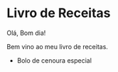 # Livro de Receitas



Olá, Bom dia!



Bem vino ao meu livro de receitas.

- Bolo de cenoura especial


